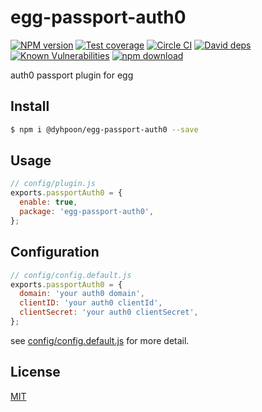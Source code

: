 # egg-passport-auth0

[![NPM version][npm-image]][npm-url]
[![Test coverage][codecov-image]][codecov-url]
[![Circle CI][circle-image]][circle-ci]
[![David deps][david-image]][david-url]
[![Known Vulnerabilities][snyk-image]][snyk-url]
[![npm download][download-image]][download-url]

[npm-image]: https://img.shields.io/npm/v/@dyhpoon/egg-passport-auth0.svg?style=flat-square
[npm-url]: https://npmjs.org/package/@dyhpoon/egg-passport-auth0
[circle-image]: https://circleci.com/gh/dyhpoon/egg-passport-auth0.svg?style=shield
[circle-ci]: https://circleci.com/gh/dyhpoon/egg-passport-auth0
[codecov-image]: https://img.shields.io/codecov/c/auth0/eggjs/@dyhpoon/egg-passport-auth0.svg?style=flat-square
[codecov-url]: https://codecov.io/auth0/eggjs/@dyhpoon/egg-passport-auth0?branch=master
[david-image]: https://img.shields.io/david/eggjs/@dyhpoon/egg-passport-auth0.svg?style=flat-square
[david-url]: https://david-dm.org/eggjs/@dyhpoon/egg-passport-auth0
[snyk-image]: https://snyk.io/test/npm/@dyhpoon/egg-passport-auth0/badge.svg?style=flat-square
[snyk-url]: https://snyk.io/test/npm/@dyhpoon/egg-passport-auth0
[download-image]: https://img.shields.io/npm/dm/@dyhpoon/egg-passport-auth0.svg?style=flat-square
[download-url]: https://npmjs.org/package/@dyhpoon/egg-passport-auth0

auth0 passport plugin for egg

## Install

```bash
$ npm i @dyhpoon/egg-passport-auth0 --save
```

## Usage

```js
// config/plugin.js
exports.passportAuth0 = {
  enable: true,
  package: 'egg-passport-auth0',
};
```

## Configuration

```js
// config/config.default.js
exports.passportAuth0 = {
  domain: 'your auth0 domain',
  clientID: 'your auth0 clientId',
  clientSecret: 'your auth0 clientSecret',
};
```

see [config/config.default.js](config/config.default.js) for more detail.

## License

[MIT](LICENSE.txt)
